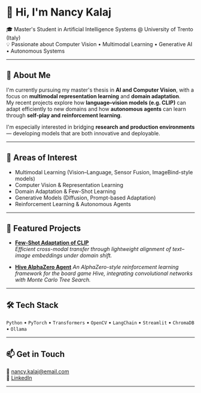 # 👋 Hi, I'm Nancy Kalaj  
🎓 Master's Student in Artificial Intelligence Systems @ University of Trento (Italy)  
💡 Passionate about Computer Vision • Multimodal Learning • Generative AI • Autonomous Systems  

---

## 🚀 About Me  
I'm currently pursuing my master's thesis in **AI and Computer Vision**, with a focus on **multimodal representation learning** and **domain adaptation**.  
My recent projects explore how **language–vision models (e.g. CLIP)** can adapt efficiently to new domains and how **autonomous agents** can learn through **self-play and reinforcement learning**.  

I'm especially interested in bridging **research and production environments** — developing models that are both innovative and deployable.  

---

## 🧠 Areas of Interest  
- Multimodal Learning (Vision–Language, Sensor Fusion, ImageBind-style models)  
- Computer Vision & Representation Learning  
- Domain Adaptation & Few-Shot Learning  
- Generative Models (Diffusion, Prompt-based Adaptation)  
- Reinforcement Learning & Autonomous Agents  

---

## 🧩 Featured Projects  
- [**Few-Shot Adaptation of CLIP**]()  
  _Efficient cross-modal transfer through lightweight alignment of text–image embeddings under domain shift._  

- [**Hive AlphaZero Agent**]([https://github.com/your-username/hive-alphazero-agent](https://github.com/DinoCappe/hexa_logic#))  
  _An AlphaZero-style reinforcement learning framework for the board game Hive, integrating convolutional networks with Monte Carlo Tree Search._  

---

## 🛠️ Tech Stack  
`Python` • `PyTorch` • `Transformers` • `OpenCV` • `LangChain` • `Streamlit` • `ChromaDB` • `Ollama`  

---

## 📫 Get in Touch  
📧 [nancy.kalaj@email.com](mailto:nancy.kalaj@studenti.unitn.it)  
🔗 [LinkedIn](www.linkedin.com/in/nancy-kalaj-0028b8298)  

---
